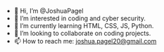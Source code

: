 - 👋 Hi, I’m @JoshuaPagel
- 👀 I’m interested in coding and cyber security.
- 🌱 I’m currently learning HTML, CSS, JS, Python.
- 💞️ I’m looking to collaborate on coding projects.
- 📫 How to reach me: joshua.pagel20@gmail.com

<!---
JoshuaPagel/JoshuaPagel is a ✨ special ✨ repository because its `README.md` (this file) appears on your GitHub profile.
You can click the Preview link to take a look at your changes.
--->
